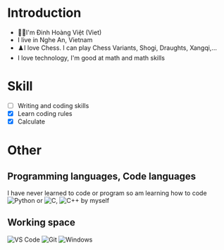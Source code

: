 # Introduction
- 👨‍💻I'm Đinh Hoàng Việt (Viet)
- I live in Nghe An, Vietnam
- ♟️I love Chess. I can play Chess Variants, Shogi, Draughts, Xangqi,...
- I love technology, I'm good at math and math skills
# Skill
- [ ] Writing and coding skills
- [x] Learn coding rules
- [x] Calculate
# Other
## Programming languages, Code languages
I have never learned to code or program so am learning how to code ![Python](https://img.shields.io/badge/-Python-3776AB?logo=python&logoColor=ffffff) or ![C](https://img.shields.io/badge/-C-A8B9CC?&logo=C&logoColor=000000), ![C++](https://img.shields.io/badge/-C++-00599C?logo=c%2b%2b&logoColor=ffffff) by myself
## Working space
![VS Code](https://img.shields.io/badge/VSCode-%23007ACC?logo=Visual-studio-code)
![Git](https://img.shields.io/badge/-Git-%23F05032?logo=git&logoColor=%23ffffff)
![Windows](https://img.shields.io/badge/-Windows-FFFFFF?logo=window&logoColor=FFFFFF)

<!---
M-DinhHoangViet/M-DinhHoangViet is a ✨ special ✨ repository because its `README.md` (this file) appears on your GitHub profile.
You can click the Preview link to take a look at your changes.
--->
